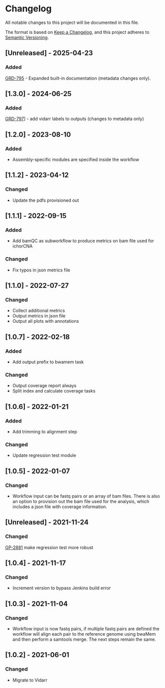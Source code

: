 # Changelog
All notable changes to this project will be documented in this file.

The format is based on [Keep a Changelog](https://keepachangelog.com/en/1.0.0/),
and this project adheres to [Semantic Versioning](https://semver.org/spec/v2.0.0.html).

## [Unreleased] - 2025-04-23
### Added
[GRD-795](https://jira.oicr.on.ca/browse/GRD-795) - Expanded built-in documentation (metadata changes only).

## [1.3.0] - 2024-06-25
### Added
[GRD-797](https://jira.oicr.on.ca/browse/GRD-797)] - add vidarr labels to outputs (changes to metadata only)

## [1.2.0] - 2023-08-10
### Added
- Assembly-specific modules are specified inside the workflow

## [1.1.2] - 2023-04-12
### Changed
- Update the pdfs provisioned out

## [1.1.1] - 2022-09-15
### Added
- Add bamQC as subworkflow to produce metrics on bam file used for ichorCNA
### Changed
- Fix typos in json metrics file

## [1.1.0] - 2022-07-27
### Changed
- Collect additional metrics
- Output metrics in json file
- Output all plots with annotations

## [1.0.7] - 2022-02-18
### Added
- Add output prefix to bwamem task
### Changed
- Output coverage report always
- Split index and calculate coverage tasks

## [1.0.6] - 2022-01-21
### Added
- Add trimming to alignment step
### Changed
- Update regression test module

## [1.0.5] - 2022-01-07
### Changed
- Workflow input can be fastq pairs or an array of bam files. There is also an option to provision out the bam file used for the analysis, which includes a json file with coverage information.

## [Unreleased] - 2021-11-24
### Changed
[GP-2881](https://jira.oicr.on.ca/browse/GP-2881) make regression test more robust

## [1.0.4] - 2021-11-17
### Changed
- Increment version to bypass Jenkins build error

## [1.0.3] - 2021-11-04
### Changed
- Workflow input is now fastq pairs, if multiple fastq pairs are defined the workflow will align each pair to the reference genome using bwaMem and then perform a samtools merge. The next steps remain the same.

## [1.0.2] - 2021-06-01
### Changed
- Migrate to Vidarr
